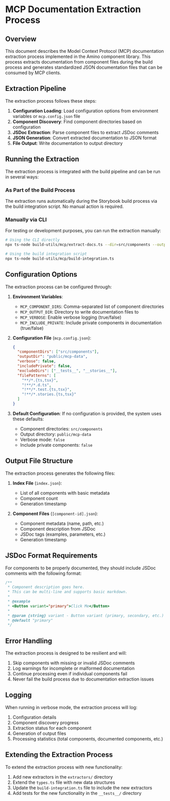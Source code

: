 # MCP Documentation Extraction Process

## Overview

This document describes the Model Context Protocol (MCP) documentation extraction process implemented in the Amino component library. This process extracts documentation from component files during the build process and generates standardized JSON documentation files that can be consumed by MCP clients.

## Extraction Pipeline

The extraction process follows these steps:

1. **Configuration Loading**: Load configuration options from environment variables or `mcp.config.json` file
2. **Component Discovery**: Find component directories based on configuration
3. **JSDoc Extraction**: Parse component files to extract JSDoc comments
4. **JSON Generation**: Convert extracted documentation to JSON format
5. **File Output**: Write documentation to output directory

## Running the Extraction

The extraction process is integrated with the build pipeline and can be run in several ways:

### As Part of the Build Process

The extraction runs automatically during the Storybook build process via the build integration script. No manual action is required.

### Manually via CLI

For testing or development purposes, you can run the extraction manually:

```bash
# Using the CLI directly
npx ts-node build-utils/mcp/extract-docs.ts --dir=src/components --output=public/mcp-data --verbose

# Using the build integration script
npx ts-node build-utils/mcp/build-integration.ts
```

## Configuration Options

The extraction process can be configured through:

1. **Environment Variables**:
   - `MCP_COMPONENT_DIRS`: Comma-separated list of component directories
   - `MCP_OUTPUT_DIR`: Directory to write documentation files to
   - `MCP_VERBOSE`: Enable verbose logging (true/false)
   - `MCP_INCLUDE_PRIVATE`: Include private components in documentation (true/false)

2. **Configuration File** (`mcp.config.json`):
   ```json
   {
     "componentDirs": ["src/components"],
     "outputDir": "public/mcp-data",
     "verbose": false,
     "includePrivate": false,
     "excludeDirs": ["__tests__", "__stories__"],
     "filePatterns": [
       "**/*.{ts,tsx}",
       "!**/*.d.ts",
       "!**/*.test.{ts,tsx}",
       "!**/*.stories.{ts,tsx}"
     ]
   }
   ```

3. **Default Configuration**:
   If no configuration is provided, the system uses these defaults:
   - Component directories: `src/components`
   - Output directory: `public/mcp-data`
   - Verbose mode: `false`
   - Include private components: `false`

## Output File Structure

The extraction process generates the following files:

1. **Index File** (`index.json`):
   - List of all components with basic metadata
   - Component count
   - Generation timestamp

2. **Component Files** (`[component-id].json`):
   - Component metadata (name, path, etc.)
   - Component description from JSDoc
   - JSDoc tags (examples, parameters, etc.)
   - Generation timestamp

## JSDoc Format Requirements

For components to be properly documented, they should include JSDoc comments with the following format:

```typescript
/**
 * Component description goes here.
 * This can be multi-line and supports basic markdown.
 *
 * @example
 * <Button variant="primary">Click Me</Button>
 *
 * @param {string} variant - Button variant (primary, secondary, etc.)
 * @default "primary"
 */
```

## Error Handling

The extraction process is designed to be resilient and will:

1. Skip components with missing or invalid JSDoc comments
2. Log warnings for incomplete or malformed documentation
3. Continue processing even if individual components fail
4. Never fail the build process due to documentation extraction issues

## Logging

When running in verbose mode, the extraction process will log:

1. Configuration details
2. Component discovery progress
3. Extraction status for each component
4. Generation of output files
5. Processing statistics (total components, documented components, etc.)

## Extending the Extraction Process

To extend the extraction process with new functionality:

1. Add new extractors in the `extractors/` directory
2. Extend the `types.ts` file with new data structures
3. Update the `build-integration.ts` file to include the new extractors
4. Add tests for the new functionality in the `__tests__/` directory
